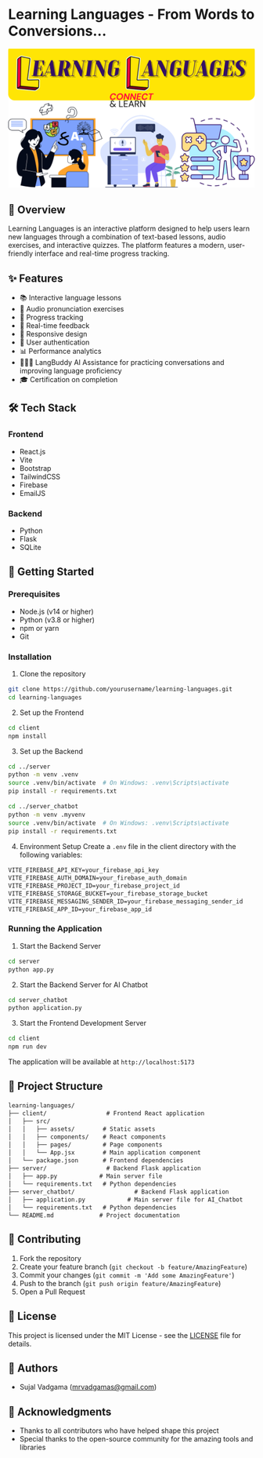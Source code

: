 ﻿# Learning Languages - From Words to Conversions...

![Learning Languages Logo](client/src/assets/logo.png)

## 🎯 Overview

Learning Languages is an interactive platform designed to help users learn new languages through a combination of text-based lessons, audio exercises, and interactive quizzes. The platform features a modern, user-friendly interface and real-time progress tracking.

## ✨ Features

- 📚 Interactive language lessons
- 🎤 Audio pronunciation exercises
- 📝 Progress tracking
- 🔄 Real-time feedback
- 📱 Responsive design
- 🔐 User authentication
- 📊 Performance analytics
- 🧑‍🤝‍🧑 LangBuddy AI Assistance for practicing conversations and improving language proficiency
- 🎓 Certification on completion

## 🛠️ Tech Stack

### Frontend
- React.js
- Vite
- Bootstrap
- TailwindCSS
- Firebase
- EmailJS

### Backend
- Python
- Flask
- SQLite

## 🚀 Getting Started

### Prerequisites
- Node.js (v14 or higher)
- Python (v3.8 or higher)
- npm or yarn
- Git

### Installation

1. Clone the repository
```bash
git clone https://github.com/yourusername/learning-languages.git
cd learning-languages
```

2. Set up the Frontend
```bash
cd client
npm install
```

3. Set up the Backend
```bash
cd ../server
python -m venv .venv
source .venv/bin/activate  # On Windows: .venv\Scripts\activate
pip install -r requirements.txt
```

```bash
cd ../server_chatbot
python -m venv .myvenv
source .venv/bin/activate  # On Windows: .venv\Scripts\activate
pip install -r requirements.txt
```

4. Environment Setup
Create a `.env` file in the client directory with the following variables:
```env
VITE_FIREBASE_API_KEY=your_firebase_api_key
VITE_FIREBASE_AUTH_DOMAIN=your_firebase_auth_domain
VITE_FIREBASE_PROJECT_ID=your_firebase_project_id
VITE_FIREBASE_STORAGE_BUCKET=your_firebase_storage_bucket
VITE_FIREBASE_MESSAGING_SENDER_ID=your_firebase_messaging_sender_id
VITE_FIREBASE_APP_ID=your_firebase_app_id
```

### Running the Application

1. Start the Backend Server
```bash
cd server
python app.py
```

2. Start the Backend Server for AI Chatbot
```bash
cd server_chatbot
python application.py
```

3. Start the Frontend Development Server
```bash
cd client
npm run dev
```

The application will be available at `http://localhost:5173`

## 📁 Project Structure

```
learning-languages/
├── client/                 # Frontend React application
│   ├── src/
│   │   ├── assets/        # Static assets
│   │   ├── components/    # React components
│   │   ├── pages/         # Page components
│   │   └── App.jsx        # Main application component
│   └── package.json       # Frontend dependencies
├── server/                 # Backend Flask application
│   ├── app.py            # Main server file
│   └── requirements.txt   # Python dependencies
├── server_chatbot/                 # Backend Flask application
│   ├── application.py            # Main server file for AI_Chatbot
│   └── requirements.txt   # Python dependencies
└── README.md             # Project documentation
```

## 🤝 Contributing

1. Fork the repository
2. Create your feature branch (`git checkout -b feature/AmazingFeature`)
3. Commit your changes (`git commit -m 'Add some AmazingFeature'`)
4. Push to the branch (`git push origin feature/AmazingFeature`)
5. Open a Pull Request

## 📝 License

This project is licensed under the MIT License - see the [LICENSE](LICENSE) file for details.

## 👥 Authors
- Sujal Vadgama (mrvadgamas@gmail.com)

## 🙏 Acknowledgments

- Thanks to all contributors who have helped shape this project
- Special thanks to the open-source community for the amazing tools and libraries
